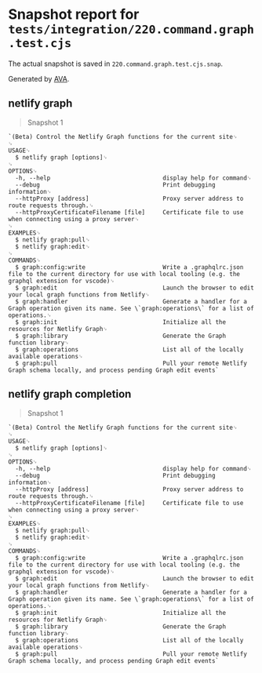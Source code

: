 # Snapshot report for `tests/integration/220.command.graph.test.cjs`

The actual snapshot is saved in `220.command.graph.test.cjs.snap`.

Generated by [AVA](https://avajs.dev).

## netlify graph

> Snapshot 1

    `(Beta) Control the Netlify Graph functions for the current site␊
    ␊
    USAGE␊
      $ netlify graph [options]␊
    ␊
    OPTIONS␊
      -h, --help                                display help for command␊
      --debug                                   Print debugging information␊
      --httpProxy [address]                     Proxy server address to route requests through.␊
      --httpProxyCertificateFilename [file]     Certificate file to use when connecting using a proxy server␊
    ␊
    EXAMPLES␊
      $ netlify graph:pull␊
      $ netlify graph:edit␊
    ␊
    COMMANDS␊
      $ graph:config:write                      Write a .graphqlrc.json file to the current directory for use with local tooling (e.g. the graphql extension for vscode)␊
      $ graph:edit                              Launch the browser to edit your local graph functions from Netlify␊
      $ graph:handler                           Generate a handler for a Graph operation given its name. See \`graph:operations\` for a list of operations.␊
      $ graph:init                              Initialize all the resources for Netlify Graph␊
      $ graph:library                           Generate the Graph function library␊
      $ graph:operations                        List all of the locally available operations␊
      $ graph:pull                              Pull your remote Netlify Graph schema locally, and process pending Graph edit events`

## netlify graph completion

> Snapshot 1

    `(Beta) Control the Netlify Graph functions for the current site␊
    ␊
    USAGE␊
      $ netlify graph [options]␊
    ␊
    OPTIONS␊
      -h, --help                                display help for command␊
      --debug                                   Print debugging information␊
      --httpProxy [address]                     Proxy server address to route requests through.␊
      --httpProxyCertificateFilename [file]     Certificate file to use when connecting using a proxy server␊
    ␊
    EXAMPLES␊
      $ netlify graph:pull␊
      $ netlify graph:edit␊
    ␊
    COMMANDS␊
      $ graph:config:write                      Write a .graphqlrc.json file to the current directory for use with local tooling (e.g. the graphql extension for vscode)␊
      $ graph:edit                              Launch the browser to edit your local graph functions from Netlify␊
      $ graph:handler                           Generate a handler for a Graph operation given its name. See \`graph:operations\` for a list of operations.␊
      $ graph:init                              Initialize all the resources for Netlify Graph␊
      $ graph:library                           Generate the Graph function library␊
      $ graph:operations                        List all of the locally available operations␊
      $ graph:pull                              Pull your remote Netlify Graph schema locally, and process pending Graph edit events`
